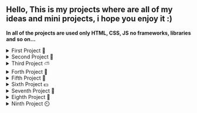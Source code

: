 ## Hello, This is my projects where are all of my ideas and mini projects, i hope you enjoy it :)

**In all of the projects are used only HTML, CSS, JS no frameworks, libraries and so on...**

<details>
   <summary>First Project 🌈</summary>
   <h3>Random Color generator</h3>

   <p>In this project user can generate a bunch of random colors on the page and copy them
   in any form he wants</p>
</details>

<details>
   <summary>Second Project 🚗</summary>
   <h3>Transition demonstrator</h3>


   <p>In the next one I am showing how different transition values affect the target</p>
</details>

<details>
   <summary>Third Project ⛅</summary>
   <h3>Small weather app</h3>

   <p>Here, I used API tomorrow.io to get the weather information in the city and another one(I forgot its name) to get the city name having only latitude and longitude</p>
</details>

<details>
   <summary>Forth Project 🔗</summary>
   <h3>URL shortening + QR code genrator</h3>

   <p>I used api again, to be able to make url short, and additional code to generate QR codes from your links</p>
</details>

<details>
   <summary>Fifth Project 🔢</summary>
   <h3>Decimal converter</h3>

   <p>In this mini-app you are able to convert decimal number to hexadecimal, octal, binary and roman by writing your number and hitting enter key on your keyboard!</p>
</details>

<details>
   <summary>Sixth Project 💵</summary>
   <h3>Currency converter</h3>

   <p>Again api, but here it is used to get the information about currencies and their exchange rate.</p>
</details>

<details>
   <summary>Seventh Project 📑</summary>
   <h3>Random Quote Generator</h3>

   <p>By clicking button you will the the quote and the man who said that quote</p>
</details>

<details>
   <summary>Eighth Project 🔑</summary>
   <h3>Password Generator</h3>

   <p>You can create your own password with different options</p>
</details>

<details>
   <summary>Ninth Project ⏲️</summary>
   <h3>Timer + Stopwatch</h3>

   <p>Timer and Stopwatch fully realized on javascript</p>
</details>